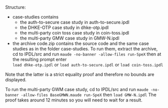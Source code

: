Structure: 
 - case-studies contains
    - the auth-to-secure case study in auth-to-secure.ipdl
    - the DHKE-OTP case study in dhke-otp.ipdl
    - the multi-party coin toss case study in coin-toss.ipdl
    - the multi-party GMW case study in GMW-N.ipdl
 - the archive code.zip contains the source code 
 and the same case studies as in the folder case-studies. 
 To run them, extract the archive, cd to IPDL/src and run
  `maude -no-banner -allow-files run-SpeX`
 then at the resulting prompt enter  
 `load dhke-otp.ipdl`
 or 
  `load auth-to-secure.ipdl` 
 or
  `load coin-toss.ipdl`

 Note that the latter is a strict equality proof and therefore no bounds are displayed.
 
To run the multi-party GWM case study, cd to IPDL/src and run
 `maude -no-banner -allow-files BaseGMWN.maude run-SpeX`
then 
  `load GMW-N.ipdl`
The proof takes around 12 minutes so you will need to wait for a result.

